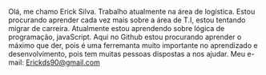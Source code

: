 Olá, me chamo Erick Silva.
Trabalho atualmente na área de logística.
Estou procurando aprender cada vez mais sobre a área de T.I, estou tentando migrar de carreira.
Atualmente estou aprendendo sobre lógica de programação, javaScript.
Aqui no Github estou procurando aprender o máximo que der, pois é uma ferremanta muito importante no aprendizado e desenvolvimento, pois tem muitas pessoas dispostas a nos ajudar.
Meu e-mail: Erickds90@gmail.com 

